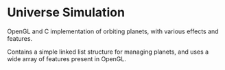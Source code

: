 Universe Simulation
===================

OpenGL and C implementation of orbiting planets, with various effects and features.

Contains a simple linked list structure for managing planets, and uses a wide array of features present in OpenGL.
